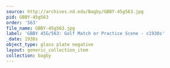```yaml
---
source: http://archives.nd.edu/Bagby/GBBY-45g563.jpg
pid: GBBY-45g563
order: '563'
file_name: GBBY-45g563.jpg
label: 'GBBY 45G/563: Golf Match or Practice Scene - c1930s'
_date: 1930s
object_type: glass plate negative
layout: generic_collection_item
collection: bagby
---
```

